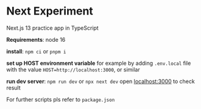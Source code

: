 # Next Experiment
 Next.js 13 practice app in TypeScript

**Requirements**: node 16

**install**: `npm ci` or `pnpm i`

**set up HOST environment variable**
for example by adding `.env.local` file with the value
`HOST=http://localhost:3000`, or similar

**run dev server**: `npm run dev` or `npx next dev`
open [localhost:3000](http://localhost:3000/) to check result

For further scripts pls refer to `package.json`
